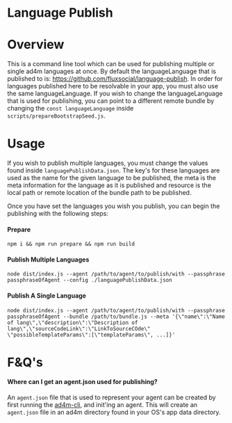 # Language Publish

# Overview

This is a command line tool which can be used for publishing multiple or single ad4m languages at once. By default the languageLanguage that is published to is: https://github.com/fluxsocial/language-publish. In order for languages published here to be resolvable in your app, you must also use the same languageLanguage. If you wish to change the languageLanguage that is used for publishing, you can point to a different remote bundle by changing the `const languageLanguage` inside `scripts/prepareBootstrapSeed.js`.

# Usage

If you wish to publish multiple languages, you must change the values found inside `languagePublishData.json`. The key's for these languages are used as the name for the given language to be published, the meta is the meta information for the language as it is published and resource is the local path or remote location of the bundle path to be published. <br>

Once you have set the languages you wish you publish, you can begin the publishing with the following steps:


#### Prepare
```
npm i && npm run prepare && npm run build
```

#### Publish Multiple Languages

```
node dist/index.js --agent /path/to/agent/to/publish/with --passphrase passphraseOfAgent --config ./languagePublishData.json
```

#### Publish A Single Language

```
node dist/index.js --agent /path/to/agent/to/publish/with --passphrase passphraseOfAgent --bundle /path/to/bundle.js --meta '{\"name\":\"Name of lang\",\"description\":\"Description of lang\",\"sourceCodeLink\":\"LinkToSourceCOde\" \"possibleTemplateParams\":[\"templateParams\", ...]}'
```

# F&Q's
#### Where can I get an agent.json used for publishing?

An `agent.json` file that is used to represent your agent can be created by first running the [ad4m-cli](https://github.com/perspect3vism/ad4m-host), and init'ing an agent. This will create an `agent.json` file in an ad4m directory found in your OS's app data directory.